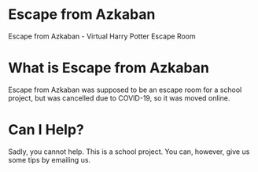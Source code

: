 # Escape from Azkaban
Escape from Azkaban - Virtual Harry Potter Escape Room

# What is Escape from Azkaban
Escape from Azkaban was supposed to be an escape room for a school project, but was cancelled due to COVID-19, so it was moved online.

# Can I Help?
Sadly, you cannot help. This is a school project. You can, however, give us some tips by emailing us.
